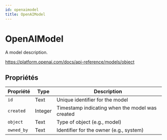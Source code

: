 ```yaml
---
id: openaimodel
title: OpenAIModel
---
```


# OpenAIModel

A model description.

https://platform.openai.com/docs/api-reference/models/object

## Propriétés

| Propriété  | Type    | Description                                                                                |
| ---------- | ------- | ------------------------------------------------------------------------------------------ |
| `id`       | Text    | Unique identifier for the model                                                            |
| `created`  | Integer | Timestamp indicating when the model was created                                            |
| `object`   | Text    | Type of object (e.g., model)            |
| `owned_by` | Text    | Identifier for the owner (e.g., system) |
